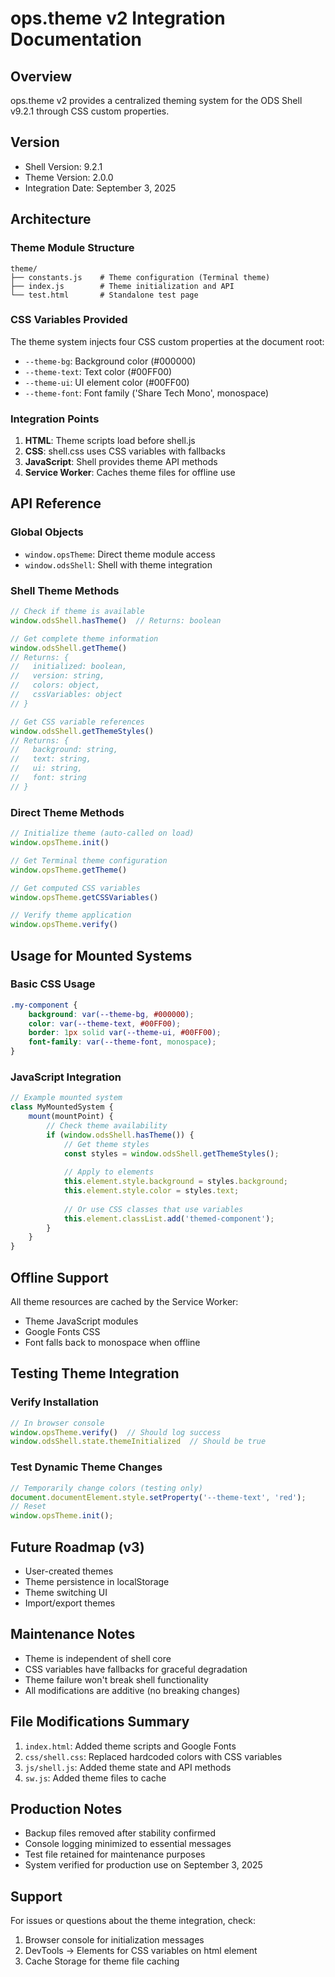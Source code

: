 # ops.theme v2 Integration Documentation

## Overview
ops.theme v2 provides a centralized theming system for the ODS Shell v9.2.1 through CSS custom properties.

## Version
- Shell Version: 9.2.1
- Theme Version: 2.0.0
- Integration Date: September 3, 2025

## Architecture

### Theme Module Structure
```
theme/
├── constants.js    # Theme configuration (Terminal theme)
├── index.js        # Theme initialization and API
└── test.html       # Standalone test page
```

### CSS Variables Provided
The theme system injects four CSS custom properties at the document root:

- `--theme-bg`: Background color (#000000)
- `--theme-text`: Text color (#00FF00)
- `--theme-ui`: UI element color (#00FF00)
- `--theme-font`: Font family ('Share Tech Mono', monospace)

### Integration Points
1. **HTML**: Theme scripts load before shell.js
2. **CSS**: shell.css uses CSS variables with fallbacks
3. **JavaScript**: Shell provides theme API methods
4. **Service Worker**: Caches theme files for offline use

## API Reference

### Global Objects
- `window.opsTheme`: Direct theme module access
- `window.odsShell`: Shell with theme integration

### Shell Theme Methods
```javascript
// Check if theme is available
window.odsShell.hasTheme()  // Returns: boolean

// Get complete theme information
window.odsShell.getTheme()  
// Returns: {
//   initialized: boolean,
//   version: string,
//   colors: object,
//   cssVariables: object
// }

// Get CSS variable references
window.odsShell.getThemeStyles()
// Returns: {
//   background: string,
//   text: string,
//   ui: string,
//   font: string
// }
```

### Direct Theme Methods
```javascript
// Initialize theme (auto-called on load)
window.opsTheme.init()

// Get Terminal theme configuration
window.opsTheme.getTheme()

// Get computed CSS variables
window.opsTheme.getCSSVariables()

// Verify theme application
window.opsTheme.verify()
```

## Usage for Mounted Systems

### Basic CSS Usage
```css
.my-component {
    background: var(--theme-bg, #000000);
    color: var(--theme-text, #00FF00);
    border: 1px solid var(--theme-ui, #00FF00);
    font-family: var(--theme-font, monospace);
}
```

### JavaScript Integration
```javascript
// Example mounted system
class MyMountedSystem {
    mount(mountPoint) {
        // Check theme availability
        if (window.odsShell.hasTheme()) {
            // Get theme styles
            const styles = window.odsShell.getThemeStyles();
            
            // Apply to elements
            this.element.style.background = styles.background;
            this.element.style.color = styles.text;
            
            // Or use CSS classes that use variables
            this.element.classList.add('themed-component');
        }
    }
}
```

## Offline Support
All theme resources are cached by the Service Worker:
- Theme JavaScript modules
- Google Fonts CSS
- Font falls back to monospace when offline

## Testing Theme Integration

### Verify Installation
```javascript
// In browser console
window.opsTheme.verify()  // Should log success
window.odsShell.state.themeInitialized  // Should be true
```

### Test Dynamic Theme Changes
```javascript
// Temporarily change colors (testing only)
document.documentElement.style.setProperty('--theme-text', 'red');
// Reset
window.opsTheme.init();
```

## Future Roadmap (v3)
- User-created themes
- Theme persistence in localStorage
- Theme switching UI
- Import/export themes

## Maintenance Notes
- Theme is independent of shell core
- CSS variables have fallbacks for graceful degradation
- Theme failure won't break shell functionality
- All modifications are additive (no breaking changes)

## File Modifications Summary
1. `index.html`: Added theme scripts and Google Fonts
2. `css/shell.css`: Replaced hardcoded colors with CSS variables
3. `js/shell.js`: Added theme state and API methods
4. `sw.js`: Added theme files to cache

## Production Notes
- Backup files removed after stability confirmed
- Console logging minimized to essential messages  
- Test file retained for maintenance purposes
- System verified for production use on September 3, 2025

## Support
For issues or questions about the theme integration, check:
1. Browser console for initialization messages
2. DevTools → Elements for CSS variables on html element
3. Cache Storage for theme file caching